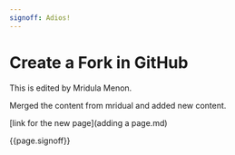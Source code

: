 ```yaml
---
signoff: Adios!
---
```


# Create a Fork in GitHub

This is edited by Mridula Menon.

Merged the content from mridual and added new content.

[link for the new page](adding a page.md)

{{page.signoff}}